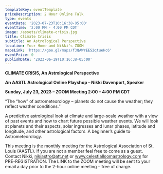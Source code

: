```yaml
---
templateKey: eventTemplate
priceDescription: 2 Hour Online Talk
type: events
eventDate: '2023-07-23T10:16:38-05:00'
eventTime: '2:00 PM - 4:00 PM CDT'
image: /assets/climate-crisis.jpg
title: Climate Crisis
subtitle: An Astrological Perspective
location: Your Home and Nikki's ZOOM
mapsLink: 'https://goo.gl/maps/f3QAWrEES2qtueHc6'
eventPrice: 0
publishDate: '2023-06-19T10:16:38-05:00'
---
```

**CLIMATE CRISIS, An Astrological Perspective**

**An AASTL Astrological Online Playshop – Nikki Davenport, Speaker**

**Sunday, July 23, 2023 – ZOOM Meeting 2:00 – 4:00 PM CDT**

“The “how” of astrometeorology – planets do not cause the weather; they reflect weather conditions.”

A predictive astrological look at climate and large-scale weather with a view of past events and how to chart future possible weather events.  We will look at planets and their aspects, solar ingresses and lunar phases, latitude and longitude, and other astrological factors.  A beginner’s guide to Astrometeorology.

This meeting is the monthly meeting for the Astrological Association of St. Louis (AASTL).  If you are not a member feel free to come as a guest. Contact Nikki, nikiastro@att.net or www.celestialloomastrology.com for PRE-REGISTRATION.  The LINK to the ZOOM meeting will be sent to your email a day prior to the 2-hour online meeting – free of charge.
